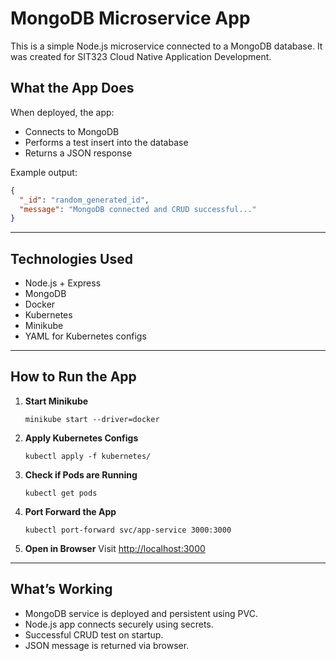 # MongoDB Microservice App 

This is a simple Node.js microservice connected to a MongoDB database. It was created for SIT323 Cloud Native Application Development.

## What the App Does

When deployed, the app:
- Connects to MongoDB
- Performs a test insert into the database
- Returns a JSON response

Example output:
```json
{
  "_id": "random_generated_id",
  "message": "MongoDB connected and CRUD successful..."
}
```

---

## Technologies Used

- Node.js + Express
- MongoDB
- Docker
- Kubernetes
- Minikube
- YAML for Kubernetes configs

---

## How to Run the App

1. **Start Minikube**
   ```
   minikube start --driver=docker
   ```

2. **Apply Kubernetes Configs**
   ```
   kubectl apply -f kubernetes/
   ```

3. **Check if Pods are Running**
   ```
   kubectl get pods
   ```

4. **Port Forward the App**
   ```
   kubectl port-forward svc/app-service 3000:3000
   ```

5. **Open in Browser**
   Visit [http://localhost:3000](http://localhost:3000)

---

## What’s Working

- MongoDB service is deployed and persistent using PVC.
- Node.js app connects securely using secrets.
- Successful CRUD test on startup.
- JSON message is returned via browser.

